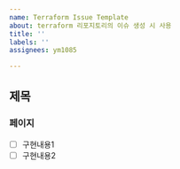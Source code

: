 ```yaml
---
name: Terraform Issue Template
about: terraform 리포지토리의 이슈 생성 시 사용
title: ''
labels: ''
assignees: ym1085

---
```


## 제목

### 페이지

- [ ] 구현내용1
- [ ] 구현내용2
